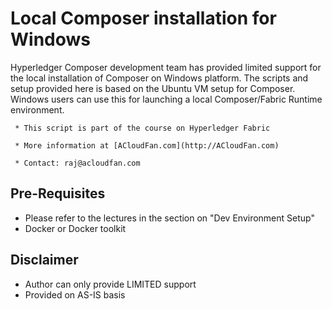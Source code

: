 
# Local Composer installation for Windows

Hyperledger Composer development team has provided limited support for the local installation of Composer on Windows platform. The scripts and setup provided here is based on the Ubuntu VM setup for Composer. Windows users can use this for launching a local Composer/Fabric Runtime environment.

     * This script is part of the course on Hyperledger Fabric

     * More information at [ACloudFan.com](http://ACloudFan.com)

     * Contact: raj@acloudfan.com

## Pre-Requisites
* Please refer to the lectures in the section on "Dev Environment Setup"
* Docker or Docker toolkit



## Disclaimer 
* Author can only provide LIMITED support 
* Provided on AS-IS basis